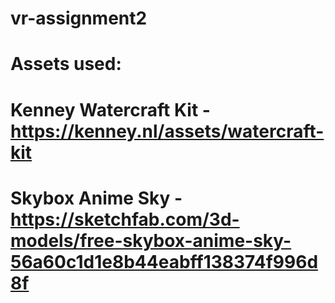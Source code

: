 # vr-assignment2

# Assets used: 
# Kenney Watercraft Kit - https://kenney.nl/assets/watercraft-kit
# Skybox Anime Sky - https://sketchfab.com/3d-models/free-skybox-anime-sky-56a60c1d1e8b44eabff138374f996d8f
